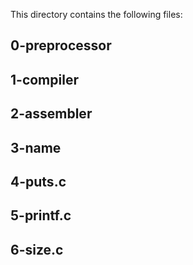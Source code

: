 This directory contains the following files:

## 0-preprocessor


## 1-compiler


## 2-assembler


## 3-name


## 4-puts.c


## 5-printf.c


## 6-size.c

